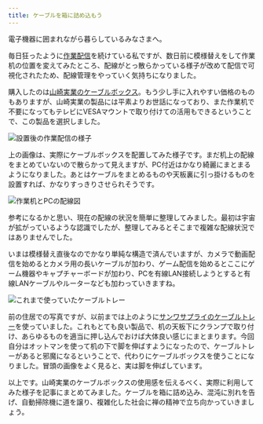 ```yaml
---
title: ケーブルを箱に詰め込もう
---
```

電子機器に囲まれながら暮らしているみなさまへ。

毎日狂ったように[作業配信](https://www.youtube.com/c/r7kamura)を続けている私ですが、数日前に模様替えをして作業机の位置を変えてみたところ、配線がとっ散らかっている様子が改めて配信で可視化されたため、配線管理をやっていく気持ちになりました。

購入したのは[山崎実業のケーブルボックス](https://www.amazon.co.jp/dp/B0846DPNPP)。もう少し手に入れやすい価格のものもありますが、山崎実業の製品には平素よりお世話になっており、また作業机で不要になってもテレビにVESAマウントで取り付けての活用もできるということで、この製品を選択しました。

![](https://lh3.googleusercontent.com/docs/ADP-6oHFszpRpCX9TXrbaKfCRSojsmisXEzBBon9CQf_qeGx6zQrDuOZfYv_ovgpgHcUU29fH-knOKM_uvMUMNvMj34aB97bjVHgJYJTvikmnJBKIhS6KM43H3QNaTnkNXnwtNCw5Ws9RXzQC_Hm6efavaatv8MBwnC0259XvkFY2hM67On7ynS8k5K1YMb1-x00_mAjD0VsMEABud64sYM-d_CZG7ZER81U0gXeBDauf95Pj8UEWRIgMrFxMG1BB4yJc48nU6irBuu9SeOvYNPigNbJPqUOaXrBjyo8JBhMcowQxDDy1JQFtT7ycpXSNXdn1izS90fo9J6kiQrjMe5GWqIYxruj4kjDzDHRaC_o7KZ6_jljI5Bq06WNVNPS9OCObLdzHkOzmNlvkGiQ-LyZdJCp6IjC4owyWOODz96wKZWEf_YSoCrjM7HQz0sqEH7LNqKm_5hM-YqNuJ-yyQJO3zpe0hk5gc0IjdpSYrbNh-OPuR3lZGt8TD64KTrta_BZrA0b0ALAwSjYw9ahFpRWhOMLfZUZp9s60SA0d0jzfc-o51m2AzUG5CX0-X6hV4V-Aq7HVzBsq_E6xVzx7OmANdIRccWieCSXs_zTGGlFVq6I02_hHCiNDkaJRkONwELqfrYnK9N1ZOVmmbaqmssaVlXWRynTNEhbGiHnu0ErTEjm7frFgW0OPl79RK0mw4QuoUw0WynGBzSWqMefBKwws8Sf_3UZZ8fvVsOz-Y1phANec35gycp6RKnaNXqLxRGgIn-uBZv0MSqjSj_X-FHOrvO9tiv5F0G0mNvws4b_jFYumVuitq86AtOEFqcomrrW4b8K2fSG7vLxRxxOWIREKuw6OJip7h0cR2ydHLUXWsRMpkNrx_66spIsKwkG_9SaGkpQQEAtu0z_oCFV-tA_G8eALHhQwgdahPsDBctQQN5ugCHGqJFtWL9f6jXH6MufWxpNgkb5lKu9rUkBUfZZX9xeBZyjHLm4R77C9QJFpps7k7AzTRp6M5WEldE17UWro-ZEO9XdU4pTGiHNHW3iG8A9Rpf68nEeybQRzmG2RI3-N2jWYrtvAWCYa8QV0vGISvjuB4Rn71pu5TUgSLVoWTtAXL2vuyXuAUeQIizIAVNQR_4elPdA7KezW-2tTe1z5Q6giuKeAJV9q54kdvyqZSMiQycr-RryAQc0w4lSZ7NjR7ciHB7hNSyGad4mdC1CVMi79bvvg4ZGCn1Xu8w9VZYdFmpl3n278k5yBtGIZtQkzdmP "設置後の作業配信の様子")

上の画像は、実際にケーブルボックスを配置してみた様子です。まだ机上の配線をまとめていないので散らかって見えますが、PC付近はかなり綺麗にまとまるようになりました。あとはケーブルをまとめるものや天板裏に引っ掛けるものを設置すれば、かなりすっきりさせられそうです。

![](https://lh3.googleusercontent.com/docs/ADP-6oHL5qMVWzCPUbx1LBtjD7MfsgQInLhUVbKjVivy77QCYdc73UYtu5AvRhP7jB5ecoCq36jl8_-FJZ0g2eI3yOH0HciWknFiMHjc0JsEP_4kF8vCKlwx1by7mEH_oznUT4TsIHrM11sorJp2v0owedZYLQBnA9OFsaKaZWjV2i-o6RnUuexuHbGA53DOdzJfYiTiMitnVxb7wVqDOd26yvQK2Y7l0GaMNCWFeNxSC0zb3qhmm79rPIqdIrB1Tt-03YAeO8eB2VCvUVAAJ449FqkRfkBVVNGoFsyJnCb1VdrZpncYPUBXFaOKBR_IqpNFH3jt50KgY65xg0CoK4SvGYzGNhVc_DD-PID71l90rIvlp-8yUeh05ydOu4qmjVs3ifCNq6jfotUFRZ762x-0pi91cq2n37RjHnm-KmChN-DnNiAEDlmVvg9_ge73f68yMRwkFC6W9usXi9A4xnhRnjyRbNAkvJy34YKtJn-gnTly037o5wF5LPkUtEVIlDz-mXkKp_cPeiDuslO0WEpuq8b7ed0LHz5nhxf0isgNrAuJAAVrmyYsBIh4KV6mUdz5enEsrmJIXzHWK9DFB6g0Co-QzPoxe2buYXwJN6k3HnccjhEd_wUaT9pALjg4FbXmb7ZV2e5aIYWFHXWIb-5yINigR5MUVzrZPfN5i2TBMtrSlNKXQ-NFmmJD31f0XSbkBDjtEStau0vL_9gvPiQofDSrc68AdwfBlYeWjjflOgNhGr1IIKaWMtYUueo1XwJseo3U89jTnJZ3JqmrSQxs-zmmGs-JFOz2Tl0N0YUvOj0A8TEGXjjU3AK-js9ENt8nKWW8UnMHwnWtntleC9CLw-a2UrAAx9ChTch8n1LT5idrGz5_wGcT6S9ZjoPITvY_yD4UnhO3fneA6DyaCkOcW9mPWLLz45X1YtENA3H4AxXkJnxgsRQckPsHK7IsGCl5WgwlS09t8LvhUKb2TjtF8wTcUZb0JzmiWav74qDnlgq2JMhhrKzOXxUIcFOchC94CAUBwvv-EUsj-Hajczwm8r8dwH92cH17FuASNGMaduVPxnUhJTwb5LGWUrbSGW41czE_fZUizyOTtjaM9iJVwu-wSB61GTbMFbRsYqo2gxCw1yglWa7wks_nbg-lgkbcTQv0Bs4GAo_pA3OeS_5T8Nu2FOjik-8GuyEC7jJlixglLxFDG-REqh-jXGQMLmVQS2SaEDkJMS_I4TOXj2OUqq-NN_rSnjhNMQg_sDr3xd9Xpgew "作業机とPCの配線図")

参考になるかと思い、現在の配線の状況を簡単に整理してみました。最初は宇宙が拡がっているような認識でしたが、整理してみるとそこまで複雑な配線状況ではありませんでした。

いまは模様替え直後なのでかなり単純な構造で済んでいますが、カメラで動画配信を始めるとカメラ用の長いケーブルが加わり、ゲーム配信を始めるとここにゲーム機器やキャプチャーボードが加わり、PCを有線LAN接続しようとすると有線LANケーブルやルーターなども加わっていきますね。

![](https://lh3.googleusercontent.com/docs/ADP-6oFSMqIuDexXDps-uYh5eGBXM8bOaJ1DrqvfOR9N3jJVcZv0OWLcNqC4OAWFAQF2CihFCaeKvhfRqII6BA8TkXn-xbgb7IEF4n6QWACkO-PNOs998nOkl2rWjW0RnDFbksoeBCwEtZmlv-xKcPqlWF4v4O5gWMZnCT7MHkCPWrtiVKJ1Z8VM96qRB9rWeRLGTHUfTUFEoocxEo2zk_JRD5MwFMQlq-Gt_IHfKYsVyRZLA-BqTd0KVVdwbtauxlRyZR5G3elx9xLX1kntIBDJ1DxG7U5JzWBjBnyCjmujE-BiqtmVuQENI3rxclz-V_ILBgQXLGNPYPhNKLQBcq_wMAcB-TNjhMkzR4RUu7FXPNJxfGjaLV82Pui97LZphsFHMUwn1MaFCs-lBy4UVtGYhyklS8dtuhC2DVqWg79dp8YCPPKFALMueR_Dm_Va7-fW7W0ZLAGBmCW-fllNMU9SagHhVg2ABcVvucFOK-m3rqpneOxWLdxU2EgmVB6m3eZI9z3CzrHivmlASvdshcHA2rPUa5jRL5FFFM3-uR5HTbneFoh_ZFTVfshF1FptfYr4-b6DdgciQJNrkRhKczMVFptvylEK1tZ0AktzgK2cLY7otzyL4q2ivKTlQwj229Wi6QBjSMd3LTfFMeRjVx4O43I2-jN3gwYZF_liCE7CtAKv3y0bywSGanoMqYjmxd01jL9al6s8KcjXWb1Hevi0Ks_9M8IXnm-b86txzFTUqT-DauSn_kRkjWwOyUBrush0VGojrqzxzICzd4yEJAL6m9CESpSNZlrxsq0MtyqCmp9d_LRx5JMoJvykrR14wqJcttKCNtGHS00h6KRxU8gWjB7JDORHrMKwJzRPNIqtWxrToMA7XBZqbVEYyYomCjhHtahOxiBPgEMENppNb9MNdgeGTJ1t-sIhqIQPjgiigPlEsDPXypt3sz6wsfq4p5h78c3P-X6Tv0bN1kBdnCpecHlOHAVSeUNfU72O4JiAljuO0_QNVLQ-PaMD_4XVdzJtEIzL8YpaBH-Prx6E9VESX_Pf3RizvfTgP1IicK-JpwUmJ4qF4LpRS6bMr7PESBcaC8M_4PRmh9YbrUhkhFwVH9HIJPCEgCJdrRCefM8_vAcK7baBD7cgGiUpvwW38x9nSvnUEU9wb6jnpGvMdXs1wSPgcbNh5aGg811WouTaGu9yxrnp4zgQYnSLJPPKBpUNxBtlzCVJn5ckGf3ReCRQNSYCOt9NXedOYTO-HezdzeaZnEMP "これまで使っていたケーブルトレー")

前の住居での写真ですが、以前までは上のように[サンワサプライのケーブルトレー](https://www.amazon.co.jp/dp/B01N6B5ST9)を使っていました。これもとても良い製品で、机の天板下にクランプで取り付け、あらゆるものを適当に押し込んでおけば大体良い感じにまとまります。今回自分はオットマンを使って机の下で脚を伸ばすようになったので、ケーブルトレーがあると邪魔になるということで、代わりにケーブルボックスを使うことになりました。冒頭の画像をよく見ると、実は脚を伸ばしています。

以上です。山崎実業のケーブルボックスの使用感を伝えるべく、実際に利用してみた様子を記事にまとめてみました。ケーブルを箱に詰め込み、混沌に別れを告げ、自動掃除機に道を譲り、複雑化した社会に禅の精神で立ち向かっていきましょう。
